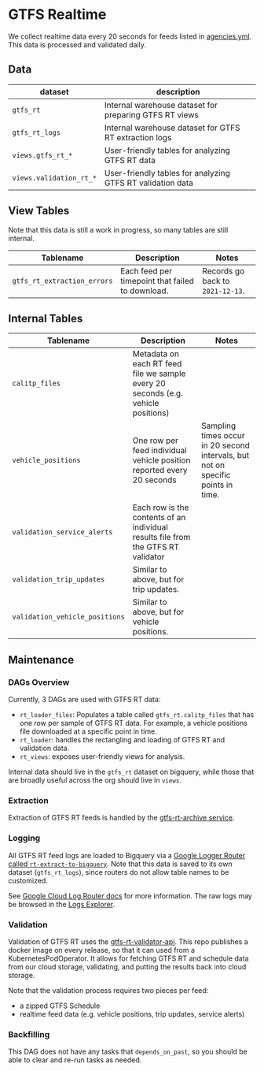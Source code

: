 # GTFS Realtime

We collect realtime data every 20 seconds for feeds listed in [agencies.yml](../warehouse/agencies.md).
This data is processed and validated daily.


## Data

| dataset | description |
| ------- | ----------- |
| `gtfs_rt` | Internal warehouse dataset for preparing GTFS RT views |
| `gtfs_rt_logs` | Internal warehouse dataset for GTFS RT extraction logs |
| `views.gtfs_rt_*` | User-friendly tables for analyzing GTFS RT data  |
| `views.validation_rt_*` | User-friendly tables for analyzing GTFS RT validation data |

## View Tables

Note that this data is still a work in progress, so many tables are still internal.

| Tablename | Description | Notes |
|----- | -------- | -------|
| `gtfs_rt_extraction_errors` | Each feed per timepoint that failed to download. | Records go back to `2021-12-13`. |

## Internal Tables

| Tablename | Description | Notes |
| --------- | ----------- | ----- |
| `calitp_files` | Metadata on each RT feed file we sample every 20 seconds (e.g. vehicle positions) | |
| `vehicle_positions` | One row per feed individual vehicle position reported every 20 seconds | Sampling times occur in 20 second intervals, but not on specific points in time. |
| `validation_service_alerts` | Each row is the contents of an individual results file from the GTFS RT validator | |
| `validation_trip_updates` | Similar to above, but for trip updates. | |
| `validation_vehicle_positions` | Similar to above, but for vehicle positions. | |

## Maintenance

### DAGs Overview

Currently, 3 DAGs are used with GTFS RT data:

* `rt_loader_files`: Populates a table called `gtfs_rt.calitp_files` that has one row per
    sample of GTFS RT data. For example, a vehicle positions file downloaded at a specific point in time.
* `rt_loader`: handles the rectangling and loading of GTFS RT and validation data.
* `rt_views`: exposes user-friendly views for analysis.

Internal data should live in the `gtfs_rt` dataset on bigquery, while those that are
broadly useful across the org should live in `views`.

### Extraction

Extraction of GTFS RT feeds is handled by the [gtfs-rt-archive service](../services/gtfs-rt-archive.md).

### Logging

All GTFS RT feed logs are loaded to Bigquery via a [Google Logger Router called `rt-extract-to-bigquery`](https://console.cloud.google.com/logs/router?project=cal-itp-data-infra). Note that this data is saved to its own dataset (`gtfs_rt_logs`), since routers do not allow table names to be customized.

See [Google Cloud Log Router docs](https://cloud.google.com/logging/docs/routing/overview) for more information.
The raw logs may be browsed in the [Logs Explorer](https://console.cloud.google.com/logs/query?project=cal-itp-data-infra).

### Validation

Validation of GTFS RT uses the [gtfs-rt-validator-api](https://github.com/cal-itp/gtfs-rt-validator-api).
This repo publishes a docker image on every release, so that it can used from a KubernetesPodOperator.
It allows for fetching GTFS RT and schedule data from our cloud storage, validating, and putting the results
back into cloud storage.

Note that the validation process requires two pieces per feed:

* a zipped GTFS Schedule
* realtime feed data (e.g. vehicle positions, trip updates, service alerts)

### Backfilling

This DAG does not have any tasks that `depends_on_past`, so you should be able to
clear and re-run tasks as needed.
